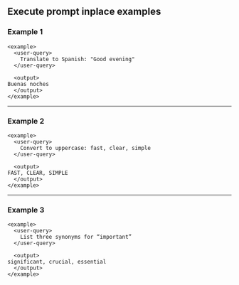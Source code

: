## Execute prompt inplace examples

### Example 1

    <example>
      <user-query>
        Translate to Spanish: "Good evening"
      </user-query>

      <output>
    Buenas noches
      </output>
    </example>

---

### Example 2

    <example>
      <user-query>
        Convert to uppercase: fast, clear, simple
      </user-query>

      <output>
    FAST, CLEAR, SIMPLE
      </output>
    </example>

---

### Example 3

    <example>
      <user-query>
        List three synonyms for “important”
      </user-query>

      <output>
    significant, crucial, essential
      </output>
    </example>
